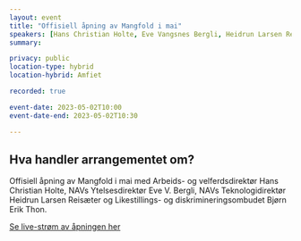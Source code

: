 ```yaml
---
layout: event
title: "Offisiell åpning av Mangfold i mai"
speakers: [Hans Christian Holte, Eve Vangsnes Bergli, Heidrun Larsen Reisæter, Bjørn Erik Thon]
summary: 

privacy: public
location-type: hybrid
location-hybrid: Amfiet

recorded: true

event-date: 2023-05-02T10:00
event-date-end: 2023-05-02T10:30

---
```

## Hva handler arrangementet om?
Offisiell åpning av Mangfold i mai med Arbeids- og velferdsdirektør Hans Christian Holte, NAVs Ytelsesdirektør Eve V. Bergli, NAVs Teknologidirektør Heidrun Larsen Reisæter og Likestillings- og diskrimineringsombudet Bjørn Erik Thon.

[Se live-strøm av åpningen her](https://video.qbrick.com/play2/embed/qbrick-player?accountId=763558&mediaId=e26940be-e37c-41b9-b9a0-a98cc5f4bfc2&configId=qbrick-player&pageStyling=adaptive&autoplay=false&repeat=false&sharing=true&download=false&volume)